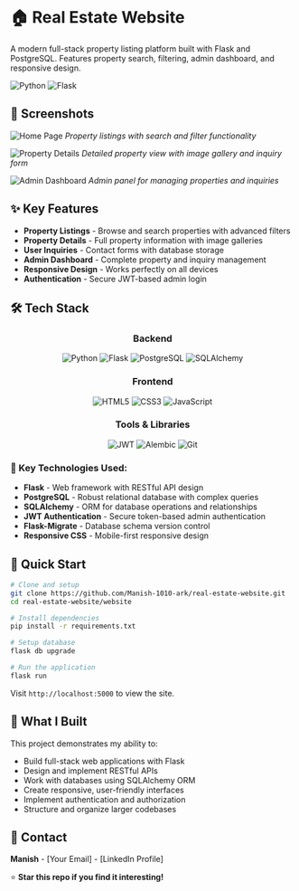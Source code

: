 # 🏠 Real Estate Website

A modern full-stack property listing platform built with Flask and PostgreSQL. Features property search, filtering, admin dashboard, and responsive design.

![Python](https://img.shields.io/badge/python-3.10+-blue.svg)
![Flask](https://img.shields.io/badge/flask-3.1.1-green.svg)

## 📸 Screenshots

![Home Page](screenshots/home.png)
*Property listings with search and filter functionality*

![Property Details](screenshots/property-detail.png)
*Detailed property view with image gallery and inquiry form*

![Admin Dashboard](screenshots/admin-dashboard.png)
*Admin panel for managing properties and inquiries*

## ✨ Key Features

- **Property Listings** - Browse and search properties with advanced filters
- **Property Details** - Full property information with image galleries
- **User Inquiries** - Contact forms with database storage
- **Admin Dashboard** - Complete property and inquiry management
- **Responsive Design** - Works perfectly on all devices
- **Authentication** - Secure JWT-based admin login

## 🛠️ Tech Stack

<div align="center">

### Backend
![Python](https://img.shields.io/badge/Python-3776AB?style=for-the-badge&logo=python&logoColor=white)
![Flask](https://img.shields.io/badge/Flask-000000?style=for-the-badge&logo=flask&logoColor=white)
![PostgreSQL](https://img.shields.io/badge/PostgreSQL-316192?style=for-the-badge&logo=postgresql&logoColor=white)
![SQLAlchemy](https://img.shields.io/badge/SQLAlchemy-D71F00?style=for-the-badge&logo=sqlalchemy&logoColor=white)

### Frontend
![HTML5](https://img.shields.io/badge/HTML5-E34F26?style=for-the-badge&logo=html5&logoColor=white)
![CSS3](https://img.shields.io/badge/CSS3-1572B6?style=for-the-badge&logo=css3&logoColor=white)
![JavaScript](https://img.shields.io/badge/JavaScript-F7DF1E?style=for-the-badge&logo=javascript&logoColor=black)

### Tools & Libraries
![JWT](https://img.shields.io/badge/JWT-000000?style=for-the-badge&logo=jsonwebtokens&logoColor=white)
![Alembic](https://img.shields.io/badge/Alembic-6BA81E?style=for-the-badge&logo=alembic&logoColor=white)
![Git](https://img.shields.io/badge/Git-F05032?style=for-the-badge&logo=git&logoColor=white)

</div>

### 🔧 Key Technologies Used:
- **Flask** - Web framework with RESTful API design
- **PostgreSQL** - Robust relational database with complex queries
- **SQLAlchemy** - ORM for database operations and relationships
- **JWT Authentication** - Secure token-based admin authentication
- **Flask-Migrate** - Database schema version control
- **Responsive CSS** - Mobile-first responsive design

## 🚀 Quick Start

```bash
# Clone and setup
git clone https://github.com/Manish-1010-ark/real-estate-website.git
cd real-estate-website/website

# Install dependencies
pip install -r requirements.txt

# Setup database
flask db upgrade

# Run the application
flask run
```

Visit `http://localhost:5000` to view the site.

## 🌟 What I Built

This project demonstrates my ability to:
- Build full-stack web applications with Flask
- Design and implement RESTful APIs
- Work with databases using SQLAlchemy ORM
- Create responsive, user-friendly interfaces
- Implement authentication and authorization
- Structure and organize larger codebases

## 📧 Contact

**Manish** - [Your Email] - [LinkedIn Profile]

⭐ **Star this repo if you find it interesting!**
